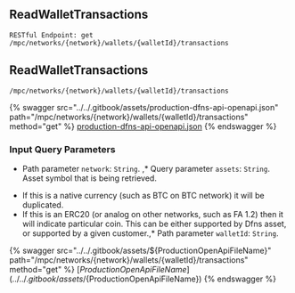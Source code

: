 
## ReadWalletTransactions
`RESTful Endpoint: get /mpc/networks/{network}/wallets/{walletId}/transactions`


## ReadWalletTransactions
`/mpc/networks/{network}/wallets/{walletId}/transactions`



{% swagger src="../../.gitbook/assets/production-dfns-api-openapi.json" path="/mpc/networks/{network}/wallets/{walletId}/transactions" method="get" %}
[production-dfns-api-openapi.json](../../.gitbook/assets/production-dfns-api-openapi.json)
{% endswagger %}


### Input Query Parameters
* Path parameter `network`: `String`. ,* Query parameter `assets`: `String`. Asset symbol that is being retrieved.

 - If this is a native currency (such as BTC on BTC network) it will be duplicated.
 - If this is an ERC20 (or analog on other networks, such as FA 1.2) then it will indicate particular coin. This can be either supported by Dfns asset, or supported by a given customer.,* Path parameter `walletId`: `String`.  
  


{% swagger src="../../.gitbook/assets/${ProductionOpenApiFileName}" path="/mpc/networks/{network}/wallets/{walletId}/transactions" method="get" %}
[${ProductionOpenApiFileName}](../../.gitbook/assets/${ProductionOpenApiFileName})
{% endswagger %}
